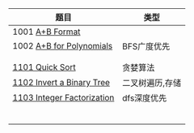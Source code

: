 | 题目                                                         | 类型            |
| ------------------------------------------------------------ | --------------- |
| 1001 [A+B Format](https://pintia.cn/problem-sets/994805342720868352/problems/994805528788582400) |                 |
| 1002 [A+B for Polynomials](https://pintia.cn/problem-sets/994805342720868352/problems/994805526272000000) | BFS广度优先 |
|  |  |
|  |  |
| [1101 Quick Sort]()                                          | 贪婪算法        |
| [1102 Invert a Binary Tree](https://pintia.cn/problem-sets/994805342720868352/problems/994805365537882112) | 二叉树遍历,存储 |
| [1103 Integer Factorization]()                                                              | dfs深度优先                 |
|                                                              |                 |
|                                                              |                 |
|                                                              |                 |
|                                                              |                 |
|                                                              |                 |
|                                                              |                 |







